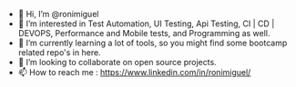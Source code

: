 - 👋 Hi, I’m @ronimiguel
- 👀 I’m interested in Test Automation, UI Testing, Api Testing, CI | CD | DEVOPS, Performance and Mobile tests, and Programming as well.
- 🌱 I’m currently learning a lot of tools, so you might find some bootcamp related repo's in here. 
- 💞️ I’m looking to collaborate on open source projects.
- 📫 How to reach me : https://www.linkedin.com/in/ronimiguel/

<!---
ronimiguel/ronimiguel is a ✨ special ✨ repository because its `README.md` (this file) appears on your GitHub profile.
You can click the Preview link to take a look at your changes.
--->
